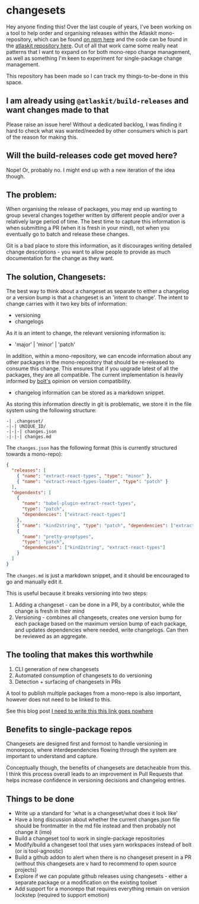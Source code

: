# changesets

Hey anyone finding this! Over the last couple of years, I've been working on a tool to help order and organising releases within the Atlaskit mono-repository, which can be found [on npm here](https://www.npmjs.com/package/@atlaskit/build-releases) and the code can be found in the [atlaskit repository here](https://bitbucket.org/atlassian/atlaskit-mk-2/src/39cb7079438bd3f6ae2efb9214f3323bf2933acc/build/releases/?at=master). Out of all that work came some really neat patterns that I want to expand on for both mono-repo change management, as well as something I'm keen to experiment for single-package change management.

This repository has been made so I can track my things-to-be-done in this space.

## I am already using `@atlaskit/build-releases` and want changes made to that

Please raise an issue here! Without a dedicated backlog, I was finding it hard to check what was wanted/needed by other consumers which is part of the reason for making this.

## Will the build-releases code get moved here?

Nope! Or, probably no. I might end up with a new iteration of the idea though.

## The problem:

When organising the release of packages, you may end up wanting to group several changes together written by different people and/or over a relatively large period of time. The best time to capture this information is when submitting a PR (when it is fresh in your mind), not when you eventually go to batch and release these changes.

Git is a bad place to store this information, as it discourages writing detailed change descriptions - you want to allow people to provide as much documentation for the change as they want.

## The solution, Changesets:

The best way to think about a changeset as separate to either a changelog or a version bump is that a changeset is an 'intent to change'. The intent to change carries with it two key bits of information:

- versioning
- changelogs

As it is an intent to change, the relevant versioning information is:

- 'major' | 'minor' | 'patch'

In addition, within a mono-repository, we can encode information about any other packages in the mono-repository that should be re-released to consume this change. This ensures that if you upgrade latest of all the packages, they are all compatible. The current implementation is heavily informed by [bolt's](https://github.com/boltpkg/bolt) opinion on version compatibility.

- changelog information can be stored as a markdown snippet.

As storing this information directly in git is problematic, we store it in the file system using the following structure:

```
-| .changeset/
-|-| UNIQUE_ID/
-|-|-| changes.json
-|-|-| changes.md
```

The `changes.json` has the following format (this is currently structured towards a mono-repo):

```json
{
  "releases": [
    { "name": "extract-react-types", "type": "minor" },
    { "name": "extract-react-types-loader", "type": "patch" }
  ],
  "dependents": [
    {
      "name": "babel-plugin-extract-react-types",
      "type": "patch",
      "dependencies": ["extract-react-types"]
    },
    { "name": "kind2string", "type": "patch", "dependencies": ["extract-react-types"] },
    {
      "name": "pretty-proptypes",
      "type": "patch",
      "dependencies": ["kind2string", "extract-react-types"]
    }
  ]
}

```

The `changes.md` is just a markdown snippet, and it should be encouraged to go and manually edit it.

This is useful because it breaks versioning into two steps:

1. Adding a changeset - can be done in a PR, by a contributor, while the change is fresh in their mind
2. Versioning - combines all changesets, creates one version bump for each package based on the maximum version bump of each package, and updates dependencies where needed, write changelogs. Can then be reviewed as an aggregate.

## The tooling that makes this worthwhile

1. CLI generation of new changesets
2. Automated consumption of changesets to do versioning
3. Detection + surfacing of changesets in PRs

A tool to publish multiple packages from a mono-repo is also important, however does not need to be linked to this.

See this blog post [I need to write this this link goes nowhere]()

## Benefits to single-package repos

Changesets are designed first and formost to handle versioning in monorepos, where interdependencies flowing through the system are important to understand and capture.

Conceptually though, the benefits of changesets are detacheable from this. I think this process overall leads to an improvement in Pull Requests that helps increase confidence in versioning decisions and changelog entries.

## Things to be done

- Write up a standard for 'what is a changeset/what does it look like'
- Have a long discussion about whether the current changes.json file should be frontmatter in the md file instead and then probably not change it (imo)
- Build a changeset tool to work in single-package repositories
- Modify/build a changeset tool that uses yarn workspaces instead of bolt (or is tool-agnostic)
- Build a github addon to alert when there is no changeset present in a PR (without this changesets are v hard to recommend to open source projects)
- Explore if we can populate github releases using changesets - either a separate package or a modification on the existing toolset
- Add support for a monorepo that requires everything remain on version lockstep (required to support emotion)
